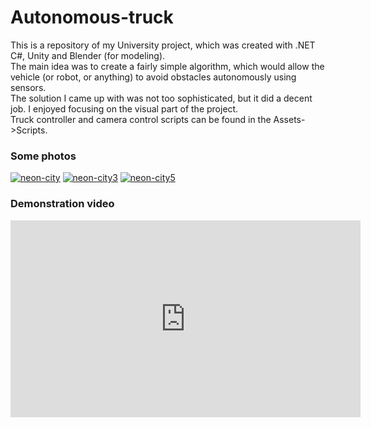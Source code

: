 # Autonomous-truck

This is a repository of my University project, which was created with .NET C#, Unity and Blender (for modeling). </br>
The main idea was to create a fairly simple algorithm, which would allow the vehicle (or robot, or anything) to avoid obstacles autonomously using sensors. </br>
The solution I came up with was not too sophisticated, but it did a decent job. I enjoyed focusing on the visual part of the project. </br>
Truck controller and camera control scripts can be found in the Assets->Scripts. </br>
<h3>Some photos</h3>
<a href="https://ibb.co/K71Lsbp"><img src="https://i.ibb.co/WFTPzG4/neon-city.png" alt="neon-city" border="0"></a>
<a href="https://ibb.co/YfxTXsS"><img src="https://i.ibb.co/0YxVKbL/neon-city3.png" alt="neon-city3" border="0"></a>
<a href="https://ibb.co/HYpLsCM"><img src="https://i.ibb.co/d6Jsqt3/neon-city5.png" alt="neon-city5" border="0"></a>
<h3>Demonstration video</h3>
<iframe width="560" height="315" src="https://www.youtube.com/embed/ueyUaU-ExYM" title="YouTube video player" frameborder="0" allow="accelerometer; autoplay; clipboard-write; encrypted-media; gyroscope; picture-in-picture" allowfullscreen></iframe>
